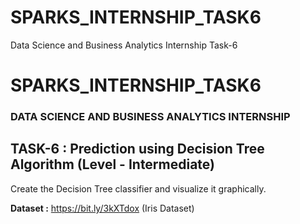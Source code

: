 # SPARKS_INTERNSHIP_TASK6
Data Science and Business Analytics Internship Task-6
# SPARKS_INTERNSHIP_TASK6
<h3> DATA SCIENCE AND BUSINESS ANALYTICS INTERNSHIP</h3>
<h2> TASK-6 : Prediction using Decision Tree Algorithm (Level - Intermediate)</h2>
Create the Decision Tree classifier and visualize it graphically.  <br>

**Dataset :** https://bit.ly/3kXTdox  (Iris Dataset)
